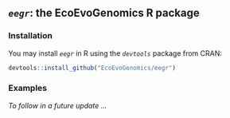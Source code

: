 ## *`eegr`*: the EcoEvoGenomics R package
### Installation
You may install *`eegr`* in R using the *`devtools`* package from CRAN:
```R
devtools::install_github("EcoEvoGenomics/eegr")
```
### Examples
*To follow in a future update ...*
